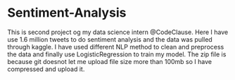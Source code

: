 # Sentiment-Analysis
This is second project og my data science intern @CodeClause.
Here I have use 1.6 million tweets to do sentiment analysis and the data was pulled through kaggle.
I have used different NLP method to clean and preprocess the data and finally use LogisticRegression to train my model.
The zip file is because git doesnot let me upload file size more than 100mb so I have compressed and upload it.
